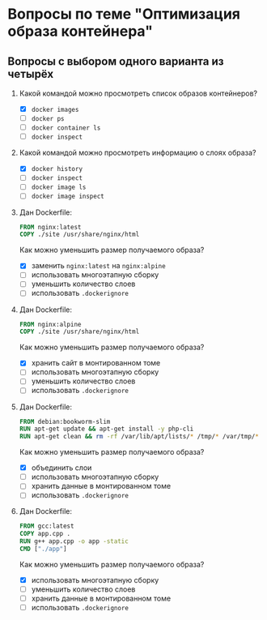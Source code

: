 # Вопросы по теме "Оптимизация образа контейнера"

## Вопросы с выбором одного варианта из четырёх

1. Какой командой можно просмотреть список образов контейнеров?
   - [x] `docker images`
   - [ ] `docker ps`
   - [ ] `docker container ls`
   - [ ] `docker inspect`
2. Какой командой можно просмотреть информацию о слоях образа?
   - [x] `docker history`
   - [ ] `docker inspect`
   - [ ] `docker image ls`
   - [ ] `docker image inspect`
3. Дан Dockerfile:

   ```dockerfile
   FROM nginx:latest
   COPY ./site /usr/share/nginx/html
   ```

   Как можно уменьшить размер получаемого образа?
   - [x] заменить `nginx:latest` на `nginx:alpine`
   - [ ] использовать многоэтапную сборку
   - [ ] уменьшить количество слоев
   - [ ] использовать `.dockerignore`
4. Дан Dockerfile:

   ```dockerfile
   FROM nginx:alpine
   COPY ./site /usr/share/nginx/html
   ```

   Как можно уменьшить размер получаемого образа?
   - [x] хранить сайт в монтированном томе
   - [ ] использовать многоэтапную сборку
   - [ ] уменьшить количество слоев
   - [ ] использовать `.dockerignore`
5. Дан Dockerfile:

    ```dockerfile
    FROM debian:bookworm-slim
    RUN apt-get update && apt-get install -y php-cli
    RUN apt-get clean && rm -rf /var/lib/apt/lists/* /tmp/* /var/tmp/*
    ```

    Как можно уменьшить размер получаемого образа?
    - [x] объединить слои
    - [ ] использовать многоэтапную сборку
    - [ ] хранить данные в монтированном томе
    - [ ] использовать `.dockerignore`
6. Дан Dockerfile:

    ```dockerfile
    FROM gcc:latest
    COPY app.cpp .
    RUN g++ app.cpp -o app -static
    CMD ["./app"]
    ```

    Как можно уменьшить размер получаемого образа?
    - [x] использовать многоэтапную сборку
    - [ ] уменьшить количество слоев
    - [ ] хранить данные в монтированном томе
    - [ ] использовать `.dockerignore`
